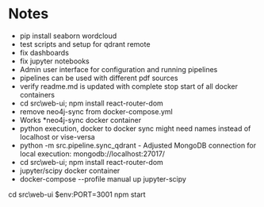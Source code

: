
# Notes

- pip install seaborn wordcloud
- test scripts and setup for qdrant remote
- fix dashboards
- fix jupyter notebooks
- Admin user interface for configuration and running pipelines
- pipelines can be used with different pdf sources
- verify readme.md is updated with complete stop start of all docker containers
- cd src\web-ui; npm install react-router-dom
- remove neo4j-sync from docker-compose.yml
- Works *neo4j-sync docker container 
- python execution, docker to docker sync might need names instead of localhost or vise-versa
- python -m src.pipeline.sync_qdrant - Adjusted MongoDB connection for local execution: mongodb://localhost:27017/
- cd src\web-ui; npm install react-router-dom
-  jupyter/scipy docker container
- docker-compose --profile manual up jupyter-scipy

cd src\web-ui
$env:PORT=3001
npm start